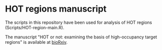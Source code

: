 # HOT regions manuscript

The scripts in this repository have been used for analysis of HOT regions (Scripts/HOT-region-main.R).

The manuscript "HOT or not: examining the basis of high-occupancy target regions" is available at [bioRxiv](https://www.biorxiv.org/content/early/2017/07/31/107680).
